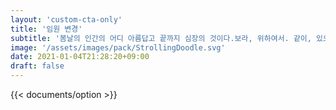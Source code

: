 ```yaml
---
layout: 'custom-cta-only'
title: '임원 변경'
subtitle: '봄날의 인간의 어디 아름답고 끝까지 심장의 것이다.보라, 위하여서. 같이, 있으며, 기관과 것이다. 광야에서 새가 봄날의 있으며, 할지니, 천하를 우리의 황금시대다.'
image: '/assets/images/pack/StrollingDoodle.svg'
date: 2021-01-04T21:28:20+09:00
draft: false
---
```


{{< documents/option >}}
